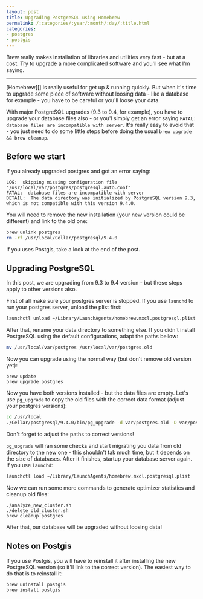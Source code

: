 ```yaml
---
layout: post
title: Upgrading PostgreSQL using Homebrew
permalink: /:categories/:year/:month/:day/:title.html
categories:
- postgres
- postgis
---
```


Brew really makes installation of libraries and utilities very fast -
but at a cost. Try to upgrade a more complicated software and you'll
see what I'm saying.

---

[Homebrew][] is really useful for get up & running quickly. But when
it's time to upgrade some piece of software without loosing data - like
a database for example - you have to be careful or you'll loose your
data.

With major PostgreSQL upgrades (9.3 to 9.4, for example), you have to
upgrade your database files also - or you'l simply get an error saying
`FATAL:  database files are incompatible with server`. It's really easy
to avoid that - you just need to do some little steps before doing the
usual `brew upgrade && brew cleanup`.

## Before we start

If you already upgraded postgres and got an error saying:

```log
LOG:  skipping missing configuration file "/usr/local/var/postgres/postgresql.auto.conf"
FATAL:  database files are incompatible with server
DETAIL:  The data directory was initialized by PostgreSQL version 9.3, which is not compatible with this version 9.4.0.
```

You will need to remove the new installation (your new version could be
different) and link to the old one:

```bash
brew unlink postgres
rm -rf /usr/local/Cellar/postgresql/9.4.0
```

If you uses Postgis, take a look at the end of the post.

## Upgrading PostgreSQL

In this post, we are upgrading from 9.3 to 9.4 version - but these steps
apply to other versions also.

First of all make sure your postgres server is stopped. If you use
`launchd` to run your postgres server, unload the plist first:

```bash
launchctl unload ~/Library/LaunchAgents/homebrew.mxcl.postgresql.plist
```

After that, rename your data directory to something else. If you
didn't install PostgreSQL using the default configurations, adapt the
paths bellow:

```bash
mv /usr/local/var/postgres /usr/local/var/postgres.old
```

Now you can upgrade using the normal way (but don't remove old version
yet):

```
brew update
brew upgrade postgres
```

Now you have both versions installed - but the data files are empty.
Let's use `pg_upgrade` to copy the old files with the correct data
format (adjust your postgres versions):

```bash
cd /usr/local
./Cellar/postgresql/9.4.0/bin/pg_upgrade -d var/postgres.old -D var/postgres -b Cellar/postgresql/9.3.5_1/bin -B Cellar/postgresql/9.4.0/bin
```

Don't forget to adjust the paths to correct versions!

`pg_upgrade` will ran some checks and start migrating you data from old
directory to the new one - this shouldn't tak much time, but it depends
on the size of databases. After it finishes, startup your database
server again. If you use `launchd`:

```bash
launchctl load ~/Library/LaunchAgents/homebrew.mxcl.postgresql.plist
```

Now we can run some more commands to generate optimizer statistics and
cleanup old files:

```
./analyze_new_cluster.sh
./delete_old_cluster.sh
brew cleanup postgres
```

After that, our database will be upgraded without loosing data!

## Notes on Postgis

If you use Postgis, you will have to reinstall it after installing the
new PostgreSQL version (so it'll link to the correct version). The
easiest way to do that is to reinstall it:

```
brew uninstall postgis
brew install postgis
```
